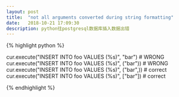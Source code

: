 ```yaml
---
layout: post
title:  "not all arguments converted during string formatting"
date:   2018-10-21 17:09:30
description: python往postgresql数据库插入数据出错
---
```



{% highlight python %}

cur.execute("INSERT INTO foo VALUES (%s)", "bar")    # WRONG
cur.execute("INSERT INTO foo VALUES (%s)", ("bar"))  # WRONG
cur.execute("INSERT INTO foo VALUES (%s)", ("bar",)) # correct
cur.execute("INSERT INTO foo VALUES (%s)", ["bar"])  # correct

{% endhighlight %}